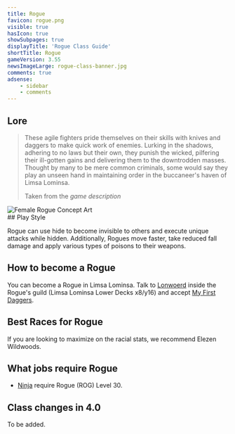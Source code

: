 ```yaml
---
title: Rogue
favicon: rogue.png
visible: true
hasIcon: true
showSubpages: true
displayTitle: 'Rogue Class Guide'
shortTitle: Rogue
gameVersion: 3.55
newsImageLarge: rogue-class-banner.jpg
comments: true
adsense:
    - sidebar
    - comments
---
```


## Lore
<div class="row">
  <div class="col-md-6">
      <blockquote>
          <p>These agile fighters pride themselves on their skills with knives and daggers to make quick work of enemies. Lurking in the shadows, adhering to no laws but their own, they punish the wicked, pilfering their ill-gotten gains and delivering them to the downtrodden masses. Thought by many to be mere common criminals, some would say they play an unseen hand in maintaining order in the buccaneer's haven of Limsa Lominsa.</p>
          <footer>Taken from the <cite title="Source Title">game description</cite></footer>
    </blockquote>
  </div>
  
  <div class="col-md-4">
      <img src="http://fellcleave.com/user/pages/03.classes/rogue/rogue-concept-art.png" alt="Female Rogue Concept Art">
  </div>   
</div>
## Play Style

Rogue can use hide to become invisible to others and execute unique attacks while hidden. Additionally, Rogues move faster, take reduced fall damage and apply various types of poisons to their weapons.

## How to become a Rogue
You can become a Rogue in Limsa Lominsa. Talk to [Lonwoerd](http://xivdb.com/npc/1009944/lonwoerd) inside the Rogue's guild (Limsa Lominsa Lower Decks x8/y16) and accept [My First Daggers](http://xivdb.com/quest/65638/my+first+daggers). 

## Best Races for Rogue
If you are looking to maximize on the racial stats, we recommend Elezen Wildwoods. 

## What jobs require Rogue
* [Ninja](http://fellcleave.com/jobs/ninja) require Rogue (ROG) Level 30.

## Class changes in 4.0
To be added.
